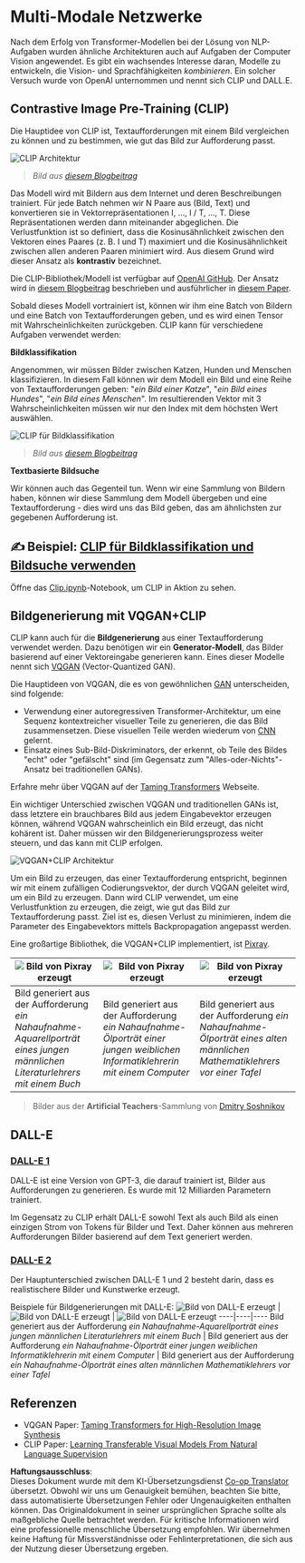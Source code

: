 <!--
CO_OP_TRANSLATOR_METADATA:
{
  "original_hash": "9c592c26aca16ca085d268c732284187",
  "translation_date": "2025-08-24T09:39:16+00:00",
  "source_file": "lessons/X-Extras/X1-MultiModal/README.md",
  "language_code": "de"
}
-->
# Multi-Modale Netzwerke

Nach dem Erfolg von Transformer-Modellen bei der Lösung von NLP-Aufgaben wurden ähnliche Architekturen auch auf Aufgaben der Computer Vision angewendet. Es gibt ein wachsendes Interesse daran, Modelle zu entwickeln, die Vision- und Sprachfähigkeiten *kombinieren*. Ein solcher Versuch wurde von OpenAI unternommen und nennt sich CLIP und DALL.E.

## Contrastive Image Pre-Training (CLIP)

Die Hauptidee von CLIP ist, Textaufforderungen mit einem Bild vergleichen zu können und zu bestimmen, wie gut das Bild zur Aufforderung passt.

![CLIP Architektur](../../../../../lessons/X-Extras/X1-MultiModal/images/clip-arch.png)

> *Bild aus [diesem Blogbeitrag](https://openai.com/blog/clip/)*

Das Modell wird mit Bildern aus dem Internet und deren Beschreibungen trainiert. Für jede Batch nehmen wir N Paare aus (Bild, Text) und konvertieren sie in Vektorrepräsentationen I, ..., I / T, ..., T. Diese Repräsentationen werden dann miteinander abgeglichen. Die Verlustfunktion ist so definiert, dass die Kosinusähnlichkeit zwischen den Vektoren eines Paares (z. B. I und T) maximiert und die Kosinusähnlichkeit zwischen allen anderen Paaren minimiert wird. Aus diesem Grund wird dieser Ansatz als **kontrastiv** bezeichnet.

Die CLIP-Bibliothek/Modell ist verfügbar auf [OpenAI GitHub](https://github.com/openai/CLIP). Der Ansatz wird in [diesem Blogbeitrag](https://openai.com/blog/clip/) beschrieben und ausführlicher in [diesem Paper](https://arxiv.org/pdf/2103.00020.pdf).

Sobald dieses Modell vortrainiert ist, können wir ihm eine Batch von Bildern und eine Batch von Textaufforderungen geben, und es wird einen Tensor mit Wahrscheinlichkeiten zurückgeben. CLIP kann für verschiedene Aufgaben verwendet werden:

**Bildklassifikation**

Angenommen, wir müssen Bilder zwischen Katzen, Hunden und Menschen klassifizieren. In diesem Fall können wir dem Modell ein Bild und eine Reihe von Textaufforderungen geben: "*ein Bild einer Katze*", "*ein Bild eines Hundes*", "*ein Bild eines Menschen*". Im resultierenden Vektor mit 3 Wahrscheinlichkeiten müssen wir nur den Index mit dem höchsten Wert auswählen.

![CLIP für Bildklassifikation](../../../../../lessons/X-Extras/X1-MultiModal/images/clip-class.png)

> *Bild aus [diesem Blogbeitrag](https://openai.com/blog/clip/)*

**Textbasierte Bildsuche**

Wir können auch das Gegenteil tun. Wenn wir eine Sammlung von Bildern haben, können wir diese Sammlung dem Modell übergeben und eine Textaufforderung - dies wird uns das Bild geben, das am ähnlichsten zur gegebenen Aufforderung ist.

## ✍️ Beispiel: [CLIP für Bildklassifikation und Bildsuche verwenden](../../../../../lessons/X-Extras/X1-MultiModal/Clip.ipynb)

Öffne das [Clip.ipynb](../../../../../lessons/X-Extras/X1-MultiModal/Clip.ipynb)-Notebook, um CLIP in Aktion zu sehen.

## Bildgenerierung mit VQGAN+CLIP

CLIP kann auch für die **Bildgenerierung** aus einer Textaufforderung verwendet werden. Dazu benötigen wir ein **Generator-Modell**, das Bilder basierend auf einer Vektoreingabe generieren kann. Eines dieser Modelle nennt sich [VQGAN](https://compvis.github.io/taming-transformers/) (Vector-Quantized GAN).

Die Hauptideen von VQGAN, die es von gewöhnlichen [GAN](../../4-ComputerVision/10-GANs/README.md) unterscheiden, sind folgende:
* Verwendung einer autoregressiven Transformer-Architektur, um eine Sequenz kontextreicher visueller Teile zu generieren, die das Bild zusammensetzen. Diese visuellen Teile werden wiederum von [CNN](../../4-ComputerVision/07-ConvNets/README.md) gelernt.
* Einsatz eines Sub-Bild-Diskriminators, der erkennt, ob Teile des Bildes "echt" oder "gefälscht" sind (im Gegensatz zum "Alles-oder-Nichts"-Ansatz bei traditionellen GANs).

Erfahre mehr über VQGAN auf der [Taming Transformers](https://compvis.github.io/taming-transformers/) Webseite.

Ein wichtiger Unterschied zwischen VQGAN und traditionellen GANs ist, dass letztere ein brauchbares Bild aus jedem Eingabevektor erzeugen können, während VQGAN wahrscheinlich ein Bild erzeugt, das nicht kohärent ist. Daher müssen wir den Bildgenerierungsprozess weiter steuern, und das kann mit CLIP erfolgen.

![VQGAN+CLIP Architektur](../../../../../lessons/X-Extras/X1-MultiModal/images/vqgan.png)

Um ein Bild zu erzeugen, das einer Textaufforderung entspricht, beginnen wir mit einem zufälligen Codierungsvektor, der durch VQGAN geleitet wird, um ein Bild zu erzeugen. Dann wird CLIP verwendet, um eine Verlustfunktion zu erzeugen, die zeigt, wie gut das Bild zur Textaufforderung passt. Ziel ist es, diesen Verlust zu minimieren, indem die Parameter des Eingabevektors mittels Backpropagation angepasst werden.

Eine großartige Bibliothek, die VQGAN+CLIP implementiert, ist [Pixray](http://github.com/pixray/pixray).

![Bild von Pixray erzeugt](../../../../../lessons/X-Extras/X1-MultiModal/images/a_closeup_watercolor_portrait_of_young_male_teacher_of_literature_with_a_book.png) |  ![Bild von Pixray erzeugt](../../../../../lessons/X-Extras/X1-MultiModal/images/a_closeup_oil_portrait_of_young_female_teacher_of_computer_science_with_a_computer.png) | ![Bild von Pixray erzeugt](../../../../../lessons/X-Extras/X1-MultiModal/images/a_closeup_oil_portrait_of_old_male_teacher_of_math.png)
----|----|----
Bild generiert aus der Aufforderung *ein Nahaufnahme-Aquarellporträt eines jungen männlichen Literaturlehrers mit einem Buch* | Bild generiert aus der Aufforderung *ein Nahaufnahme-Ölporträt einer jungen weiblichen Informatiklehrerin mit einem Computer* | Bild generiert aus der Aufforderung *ein Nahaufnahme-Ölporträt eines alten männlichen Mathematiklehrers vor einer Tafel*

> Bilder aus der **Artificial Teachers**-Sammlung von [Dmitry Soshnikov](http://soshnikov.com)

## DALL-E
### [DALL-E 1](https://openai.com/research/dall-e)
DALL-E ist eine Version von GPT-3, die darauf trainiert ist, Bilder aus Aufforderungen zu generieren. Es wurde mit 12 Milliarden Parametern trainiert.

Im Gegensatz zu CLIP erhält DALL-E sowohl Text als auch Bild als einen einzigen Strom von Tokens für Bilder und Text. Daher können aus mehreren Aufforderungen Bilder basierend auf dem Text generiert werden.

### [DALL-E 2](https://openai.com/dall-e-2)
Der Hauptunterschied zwischen DALL-E 1 und 2 besteht darin, dass es realistischere Bilder und Kunstwerke erzeugt.

Beispiele für Bildgenerierungen mit DALL-E:
![Bild von DALL-E erzeugt](../../../../../lessons/X-Extras/X1-MultiModal/images/DALL·E%202023-06-20%2015.56.56%20-%20a%20closeup%20watercolor%20portrait%20of%20young%20male%20teacher%20of%20literature%20with%20a%20book.png) |  ![Bild von DALL-E erzeugt](../../../../../lessons/X-Extras/X1-MultiModal/images/DALL·E%202023-06-20%2015.57.43%20-%20a%20closeup%20oil%20portrait%20of%20young%20female%20teacher%20of%20computer%20science%20with%20a%20computer.png) | ![Bild von DALL-E erzeugt](../../../../../lessons/X-Extras/X1-MultiModal/images/DALL·E%202023-06-20%2015.58.42%20-%20%20a%20closeup%20oil%20portrait%20of%20old%20male%20teacher%20of%20mathematics%20in%20front%20of%20blackboard.png)
----|----|----
Bild generiert aus der Aufforderung *ein Nahaufnahme-Aquarellporträt eines jungen männlichen Literaturlehrers mit einem Buch* | Bild generiert aus der Aufforderung *ein Nahaufnahme-Ölporträt einer jungen weiblichen Informatiklehrerin mit einem Computer* | Bild generiert aus der Aufforderung *ein Nahaufnahme-Ölporträt eines alten männlichen Mathematiklehrers vor einer Tafel*

## Referenzen

* VQGAN Paper: [Taming Transformers for High-Resolution Image Synthesis](https://compvis.github.io/taming-transformers/paper/paper.pdf)
* CLIP Paper: [Learning Transferable Visual Models From Natural Language Supervision](https://arxiv.org/pdf/2103.00020.pdf)

**Haftungsausschluss**:  
Dieses Dokument wurde mit dem KI-Übersetzungsdienst [Co-op Translator](https://github.com/Azure/co-op-translator) übersetzt. Obwohl wir uns um Genauigkeit bemühen, beachten Sie bitte, dass automatisierte Übersetzungen Fehler oder Ungenauigkeiten enthalten können. Das Originaldokument in seiner ursprünglichen Sprache sollte als maßgebliche Quelle betrachtet werden. Für kritische Informationen wird eine professionelle menschliche Übersetzung empfohlen. Wir übernehmen keine Haftung für Missverständnisse oder Fehlinterpretationen, die sich aus der Nutzung dieser Übersetzung ergeben.